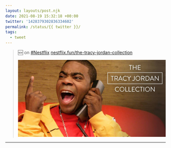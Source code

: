 ```yaml
---
layout: layouts/post.njk
date: 2021-08-19 15:32:18 +00:00
twitter: '1428379302836334602'
permalink: /status/{{ twitter }}/
tags: 
  - tweet
---
```


> 🆕 on [#Nestflix](https://twitter.com/hashtag/Nestflix) [nestflix.fun/the-tracy-jordan-collection](https://nestflix.fun/the-tracy-jordan-collection/)
> 
> [![The Tracy Jordan Collection](/img/the-tracy-jordan-collection-thumb-1200w.jpg)](https://nestflix.fun/the-tracy-jordan-collection/)

---
